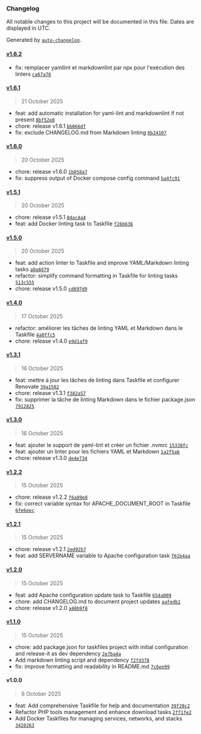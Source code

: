 ### Changelog

All notable changes to this project will be documented in this file. Dates are displayed in UTC.

Generated by [`auto-changelog`](https://github.com/CookPete/auto-changelog).

#### [v1.6.2](https://github.com/koromerzhin/taskfiles/compare/v1.6.1...v1.6.2)

- fix: remplacer yamllint et markdownlint par npx pour l'exécution des linters [`ca67a76`](https://github.com/koromerzhin/taskfiles/commit/ca67a762b22b390bb1741d0cf91ec5d342c5c2c5)

#### [v1.6.1](https://github.com/koromerzhin/taskfiles/compare/v1.6.0...v1.6.1)

> 21 October 2025

- feat: add automatic installation for yaml-lint and markdownlint if not present [`8bf52e8`](https://github.com/koromerzhin/taskfiles/commit/8bf52e8610482476611920620040e6d68c3be8ab)
- chore: release v1.6.1 [`bb066df`](https://github.com/koromerzhin/taskfiles/commit/bb066df47f16ca876d09f9096976ac2f9399063b)
- fix: exclude CHANGELOG.md from Markdown linting [`0b24107`](https://github.com/koromerzhin/taskfiles/commit/0b24107ff8912e7938d74bca368a3951d4b55955)

#### [v1.6.0](https://github.com/koromerzhin/taskfiles/compare/v1.5.1...v1.6.0)

> 20 October 2025

- chore: release v1.6.0 [`1b058a7`](https://github.com/koromerzhin/taskfiles/commit/1b058a7dfd7a976616ba1c8dd8ac47cc53df1e26)
- fix: suppress output of Docker compose config command [`ba4fc91`](https://github.com/koromerzhin/taskfiles/commit/ba4fc910b284c9adb1e19a6640b290ba5161b829)

#### [v1.5.1](https://github.com/koromerzhin/taskfiles/compare/v1.5.0...v1.5.1)

> 20 October 2025

- chore: release v1.5.1 [`04ac4a4`](https://github.com/koromerzhin/taskfiles/commit/04ac4a4aadde05da9c08327baae9a7bf3cee6b81)
- feat: add Docker linting task to Taskfile [`f26b636`](https://github.com/koromerzhin/taskfiles/commit/f26b6363531400f03e04a817f69a2d2823677efc)

#### [v1.5.0](https://github.com/koromerzhin/taskfiles/compare/v1.4.0...v1.5.0)

> 20 October 2025

- feat: add action linter to Taskfile and improve YAML/Markdown linting tasks [`a0a8d79`](https://github.com/koromerzhin/taskfiles/commit/a0a8d7981ef6078d0a464ea1350e6b46417c4fcb)
- refactor: simplify command formatting in Taskfile for linting tasks [`513c555`](https://github.com/koromerzhin/taskfiles/commit/513c5557d50bc351bd681cec216cbe6226dc7592)
- chore: release v1.5.0 [`cd697d9`](https://github.com/koromerzhin/taskfiles/commit/cd697d907023cc6fae2ac5f9ec79442a6c48d619)

#### [v1.4.0](https://github.com/koromerzhin/taskfiles/compare/v1.3.1...v1.4.0)

> 17 October 2025

- refactor: améliorer les tâches de linting YAML et Markdown dans le Taskfile [`4a0ffc5`](https://github.com/koromerzhin/taskfiles/commit/4a0ffc542724854a2b756fad8a98ceb0a7e837bc)
- chore: release v1.4.0 [`e9d1af9`](https://github.com/koromerzhin/taskfiles/commit/e9d1af98e9235dc29ab4410f8b7c5de1958d35fc)

#### [v1.3.1](https://github.com/koromerzhin/taskfiles/compare/v1.3.0...v1.3.1)

> 16 October 2025

- feat: mettre à jour les tâches de linting dans Taskfile et configurer Renovate [`39a1582`](https://github.com/koromerzhin/taskfiles/commit/39a158206e26bcf6876fb9948687633fd3cd7169)
- chore: release v1.3.1 [`f382a57`](https://github.com/koromerzhin/taskfiles/commit/f382a57c3092667de4d7ca9e6ca876881e6b12ee)
- fix: supprimer la tâche de linting Markdown dans le fichier package.json [`7912825`](https://github.com/koromerzhin/taskfiles/commit/791282546624fd9f5b9f166ed229eace80022705)

#### [v1.3.0](https://github.com/koromerzhin/taskfiles/compare/v1.2.2...v1.3.0)

> 16 October 2025

- feat: ajouter le support de yaml-lint et créer un fichier .nvmrc [`15338fc`](https://github.com/koromerzhin/taskfiles/commit/15338fcb59975c04faa5531a2589cda3c39ed311)
- feat: ajouter un linter pour les fichiers YAML et Markdown [`1a2f5ab`](https://github.com/koromerzhin/taskfiles/commit/1a2f5ab8df007a6280bfa3e0d845946931d5daa7)
- chore: release v1.3.0 [`de4e734`](https://github.com/koromerzhin/taskfiles/commit/de4e7341d64ff00e01b6e46d897f381f31e84adb)

#### [v1.2.2](https://github.com/koromerzhin/taskfiles/compare/v1.2.1...v1.2.2)

> 15 October 2025

- chore: release v1.2.2 [`f6a89e8`](https://github.com/koromerzhin/taskfiles/commit/f6a89e883bdd9d0ed540fc43dcb37fcb048ad748)
- fix: correct variable syntax for APACHE_DOCUMENT_ROOT in Taskfile [`6fe6eec`](https://github.com/koromerzhin/taskfiles/commit/6fe6eecb493d98554e6ab04bc776718ab4cfcc5f)

#### [v1.2.1](https://github.com/koromerzhin/taskfiles/compare/v1.2.0...v1.2.1)

> 15 October 2025

- chore: release v1.2.1 [`2ed92b7`](https://github.com/koromerzhin/taskfiles/commit/2ed92b72abd6eb4730bd7ca0439bfb2a9938fbb4)
- feat: add SERVERNAME variable to Apache configuration task [`f61b4aa`](https://github.com/koromerzhin/taskfiles/commit/f61b4aae79ebd1f65000b651f6a02a7e363fd7bd)

#### [v1.2.0](https://github.com/koromerzhin/taskfiles/compare/v1.1.0...v1.2.0)

> 15 October 2025

- feat: add Apache configuration update task to Taskfile [`654a009`](https://github.com/koromerzhin/taskfiles/commit/654a00942930c1563176440b7b9a959ff5aa6f06)
- chore: add CHANGELOG.md to document project updates [`aafedb1`](https://github.com/koromerzhin/taskfiles/commit/aafedb10ea35098b370fb3d3cacd8dac61f8684f)
- chore: release v1.2.0 [`a48b9f8`](https://github.com/koromerzhin/taskfiles/commit/a48b9f8b79226fd9475de4cdc0164237360f42ad)

#### [v1.1.0](https://github.com/koromerzhin/taskfiles/compare/v1.0.0...v1.1.0)

> 15 October 2025

- chore: add package.json for taskfiles project with initial configuration and release-it as dev dependency [`2e7ba4a`](https://github.com/koromerzhin/taskfiles/commit/2e7ba4a6306971b5c2746cce55c94843b4fb5cf7)
- Add markdown linting script and dependency [`f2fd378`](https://github.com/koromerzhin/taskfiles/commit/f2fd378cc03870e466cb7fc841b74b7622068086)
- fix: improve formatting and readability in README.md [`7c6ee99`](https://github.com/koromerzhin/taskfiles/commit/7c6ee992575702f70fd77f35b77ab2cea9146d83)

#### v1.0.0

> 8 October 2025

- feat: Add comprehensive Taskfile for help and documentation [`39f28c2`](https://github.com/koromerzhin/taskfiles/commit/39f28c2068a85bf4f851def99b90ad7c989f8fdf)
- Refactor PHP tools management and enhance download tasks [`2ff1fe2`](https://github.com/koromerzhin/taskfiles/commit/2ff1fe23605bb3ba1e620bc4849917d97294cca6)
- Add Docker Taskfiles for managing services, networks, and stacks [`3420263`](https://github.com/koromerzhin/taskfiles/commit/3420263687cf01222aded4ab9ac19899a1075db3)

